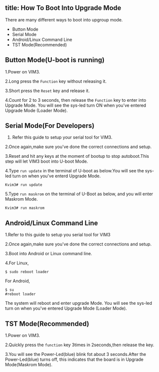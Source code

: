 title: How To Boot Into Upgrade Mode
---

There are many different ways to boot into upgroup mode.
- Button Mode
- Serial Mode
- Android/Linux Command Line
- TST Mode(Recommended)

## Button Mode(U-boot is running)
1.Power on VIM3.

2.Long press the `Function` key without releasing it.

3.Short press the `Reset` key and release it.

4.Count for 2 to 3 seconds, then release the `Function` key to enter into Upgrade Mode. You will see the sys-led turn ON when you’ve entered Upgrade Mode (Loader Mode).

## Serial Mode(For Developers)

1. Refer this guide to setup your serial tool for VIM3.

2.Once again,make sure you've done the correct connections and setup.

3.Reset and hit any keys at the moment of bootup to stop autoboot.This step will let VIM3 boot into U-boot Mode.

4.Type `run update` in the terminal of U-boot as below.You will see the sys-led turn on when you've enterd Upgrade Mode.

```
Kvim3# run update
```
5.Type `run maskrom` on the terminal of U-Boot as below, and you will enter Maskrom Mode.
```
Kvim3# run maskrom
```
## Android/Linux Command Line
1.Refer to this guide to setup you serial tool for VIM3

2.Once again,make sure you've done the correct connections and setup.

3.Boot into Android or Linux command line.

4.For Linux,
```
$ sudo reboot loader
```
For Android,
```
$ su
#reboot loader
```
The system will reboot and enter upgrade Mode. You will see the sys-led turn on when you've entered Upgrade Mode (Loader Mode).

## TST Mode(Recommended)
1.Power on VIM3.

2.Quickly press the `function` key 3times in 2seconds,then release the key.

3.You will see the Power-Led(blue) blink fot about 3 seconds.After the Power-Led(blue) turns off, this indicates that the board is in Upgrade Mode(Maskrom Mode).
